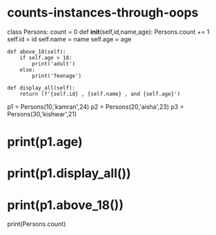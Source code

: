 # counts-instances-through-oops




class Persons:
    count = 0
    def __init__(self,id,name,age):
        Persons.count += 1
        self.id = id
        self.name = name
        self.age = age

    def above_18(self):
        if self.age > 18:
            print('adult')
        else:
            print('Teenage')

    def display_all(self):
        return (f'{self.id} , {self.name} , and {self.age}')

p1 = Persons(10,'kamran',24)
p2 = Persons(20,'aisha',23)
p3 = Persons(30,'kishwar',21)

# print(p1.age)
# print(p1.display_all())
# print(p1.above_18())

print(Persons.count)
